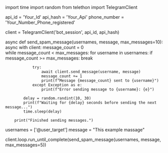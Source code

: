 import time
import random
from telethon import TelegramClient

api_id = 'Your_Id'
api_hash = 'Your_Api'
phone_number = 'Your_Number_Phone_registered'

client = TelegramClient('bot_session', api_id, api_hash)

async def send_spam_message(usernames, message, max_messages=10):
    async with client:
        message_count = 0  
        while message_count < max_messages: 
            for username in usernames:
                if message_count >= max_messages:
                    break 
                
                try:
                    await client.send_message(username, message)
                    message_count += 1
                    print(f"Message {message_count} sent to {username}")
                except Exception as e:
                    print(f"Error sending message to {username}: {e}")
            
            delay = random.randint(10, 30)
            print(f"Waiting for {delay} seconds before sending the next message...")
            time.sleep(delay)
        
        print("Finished sending messages.")

usernames = ['@user_target']
message = "This example massage"

client.loop.run_until_complete(send_spam_message(usernames, message, max_messages=5))
